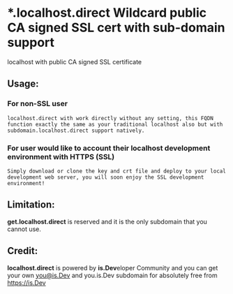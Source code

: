 # *.localhost.direct Wildcard public CA signed SSL cert with sub-domain support
localhost with public CA signed SSL certificate

## Usage:  
### For non-SSL user
~~~~
localhost.direct with work directly without any setting, this FQDN function exactly the same as your traditional localhost also but with subdomain.localhost.direct support natively.
~~~~

###  For user would like to account their localhost development environment with HTTPS (SSL)  
~~~~
Simply download or clone the key and crt file and deploy to your local development web server, you will soon enjoy the SSL development environment!
~~~~
## Limitation:
**get.localhost.direct** is reserved and it is the only subdomain that you cannot use.

## Credit:
**localhost.direct** is powered by **is.Dev**eloper Community and you can get your own you@is.Dev and you.is.Dev subdomain for absolutely free from https://is.Dev

